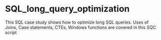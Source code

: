 # SQL_long_query_optimization
This SQL case study shows how to optimize long SQL queries. Uses of Joins, Case statements, CTEs, Windows functions are covered in this SQC script

